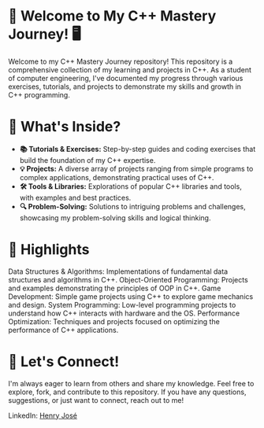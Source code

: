 # 🚀 Welcome to My C++ Mastery Journey! 🖥️

Welcome to my C++ Mastery Journey repository! This repository is a comprehensive collection of my learning and projects in C++. As a student of computer engineering, I've documented my progress through various exercises, tutorials, and projects to demonstrate my skills and growth in C++ programming.

# 🌟 What's Inside?

- **📚 Tutorials & Exercises:** Step-by-step guides and coding exercises that build the foundation of my C++ expertise.
- **💡 Projects:** A diverse array of projects ranging from simple programs to complex applications, demonstrating practical uses of C++.
- **🛠️ Tools & Libraries:** Explorations of popular C++ libraries and tools, with examples and best practices.
- **🔍 Problem-Solving:** Solutions to intriguing problems and challenges, showcasing my problem-solving skills and logical thinking.

# 🚀 Highlights

Data Structures & Algorithms: Implementations of fundamental data structures and algorithms in C++.
Object-Oriented Programming: Projects and examples demonstrating the principles of OOP in C++.
Game Development: Simple game projects using C++ to explore game mechanics and design.
System Programming: Low-level programming projects to understand how C++ interacts with hardware and the OS.
Performance Optimization: Techniques and projects focused on optimizing the performance of C++ applications.

# 🤝 Let's Connect!

I'm always eager to learn from others and share my knowledge. Feel free to explore, fork, and contribute to this repository. If you have any questions, suggestions, or just want to connect, reach out to me!

LinkedIn: [Henry José](www.linkedin.com/in/henryjosé)
